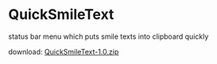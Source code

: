 QuickSmileText
==============

status bar menu which puts smile texts into clipboard quickly

download: [QuickSmileText-1.0.zip](https://dl.dropbox.com/u/1551217/share/QuickSmileText-1.0.zip)
